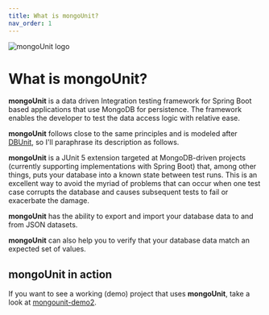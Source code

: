 ```yaml
---
title: What is mongoUnit?
nav_order: 1
---
```


![mongoUnit logo](https://mongoUnit.org/assets/images/mongoUnit-logo.png)

# What is mongoUnit?

**mongoUnit** is a data driven Integration testing framework for Spring Boot based applications that use MongoDB for persistence. The framework enables the developer to test the data access logic with relative ease.

**mongoUnit** follows close to the same principles and is modeled after [DBUnit](http://dbunit.sourceforge.net/), so I'll paraphrase its description as follows.

**mongoUnit** is a JUnit 5 extension targeted at MongoDB-driven projects (currently supporting implementations with Spring Boot) that, among other things, puts your database into a known state between test runs. This is an excellent way to avoid the myriad of problems that can occur when one test case corrupts the database and causes subsequent tests to fail or exacerbate the damage.

**mongoUnit** has the ability to export and import your database data to and from JSON datasets.

**mongoUnit** can also help you to verify that your database data match an expected set of values.

## mongoUnit in action

If you want to see a working (demo) project that uses **mongoUnit**, take a look at [mongounit-demo2](https://github.com/mongounit/mongounit-demo2).



